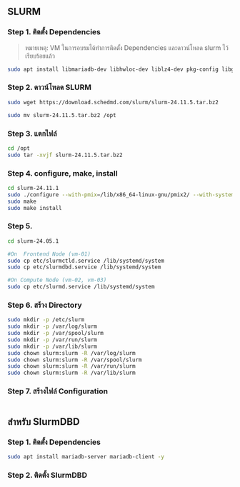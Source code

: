 ## SLURM

### Step 1. ติดตั้ง Dependencies

> หมายเหตุ: VM ในการอบรมได้ทำการติดตั้ง Dependencies และดาวน์โหลด slurm ไว้เรียบร้อยแล้ว

```bash
sudo apt install libmariadb-dev libhwloc-dev liblz4-dev pkg-config libglib2.0-dev libreadline-dev libfreeipmi-dev liblua5.1-0-dev libpam0g-dev libdbus-1-dev libpmix-dev openmpi-bin openmpi-common libopenmpi3 libopenmpi-dev libopenblas-dev -y
```

### Step 2. ดาวน์โหลด SLURM

```bash
sudo wget https://download.schedmd.com/slurm/slurm-24.11.5.tar.bz2
```

```bash
sudo mv slurm-24.11.5.tar.bz2 /opt
```

### Step 3. แตกไฟล์

```bash
cd /opt
sudo tar -xvjf slurm-24.11.5.tar.bz2
```

### Step 4. configure, make, install

```bash
cd slurm-24.11.1
sudo ./configure --with-pmix=/lib/x86_64-linux-gnu/pmix2/ --with-systemdsystemunitdir=/etc/systemd/system --enable-pam --sysconfdir=/etc/slurm
sudo make
sudo make install
```

### Step 5.

```bash
cd slurm-24.05.1

#On  Frontend Node (vm-01)
sudo cp etc/slurmctld.service /lib/systemd/system
sudo cp etc/slurmdbd.service /lib/systemd/system

#On Compute Node (vm-02, vm-03)
sudo cp etc/slurmd.service /lib/systemd/system
```

### Step 6. สร้าง Directory

```bash
sudo mkdir -p /etc/slurm
sudo mkdir -p /var/log/slurm
sudo mkdir -p /var/spool/slurm
sudo mkdir -p /var/run/slurm
sudo mkdir -p /var/lib/slurm
sudo chown slurm:slurm -R /var/log/slurm
sudo chown slurm:slurm -R /var/spool/slurm
sudo chown slurm:slurm -R /var/run/slurm
sudo chown slurm:slurm -R /var/lib/slurm
```

### Step 7. สร้างไฟล์ Configuration

```bash

```

## สำหรับ SlurmDBD

### Step 1. ติดตั้ง Dependencies

```bash
sudo apt install mariadb-server mariadb-client -y
```

### Step 2. ติดตั้ง SlurmDBD

```bash

```
